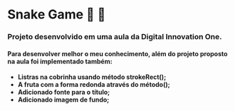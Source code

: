 # Snake Game :apple: :snake: 



### Projeto desenvolvido em uma aula da Digital Innovation One.

####  Para desenvolver melhor o meu conhecimento, além do projeto proposto na aula foi implementado também:

- **Listras na cobrinha usando método strokeRect();**
- **A fruta com a forma redonda através do método();**
- **Adicionado fonte para o título;**
- **Adicionado imagem de fundo;** 

